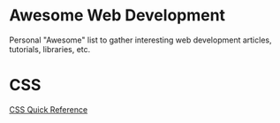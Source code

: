 # Awesome Web Development

Personal "Awesome" list to gather interesting web development articles, tutorials, libraries, etc.

# CSS
[CSS Quick Reference](https://mayagao.github.io/css-quick-reference/)

